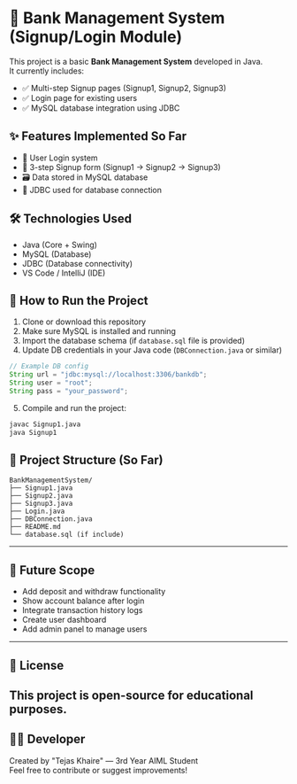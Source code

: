 # 🏦 Bank Management System (Signup/Login Module)

This project is a basic **Bank Management System** developed in Java.  
It currently includes:

- ✅ Multi-step Signup pages (Signup1, Signup2, Signup3)
- ✅ Login page for existing users
- ✅ MySQL database integration using JDBC

## ✨ Features Implemented So Far

- 🔐 User Login system
- 📝 3-step Signup form (Signup1 → Signup2 → Signup3)
- 🗃️ Data stored in MySQL database
- 📶 JDBC used for database connection


## 🛠️ Technologies Used

- Java (Core + Swing)
- MySQL (Database)
- JDBC (Database connectivity)
- VS Code / IntelliJ (IDE)


## 🚀 How to Run the Project

1. Clone or download this repository  
2. Make sure MySQL is installed and running  
3. Import the database schema (if `database.sql` file is provided)  
4. Update DB credentials in your Java code (`DBConnection.java` or similar)

```java
// Example DB config
String url = "jdbc:mysql://localhost:3306/bankdb";
String user = "root";
String pass = "your_password";
```

5. Compile and run the project:
```bash
javac Signup1.java
java Signup1
```


## 🧱 Project Structure (So Far)

```
BankManagementSystem/
├── Signup1.java
├── Signup2.java
├── Signup3.java
├── Login.java
├── DBConnection.java
├── README.md
└── database.sql (if include)
```

---

## 🚧 Future Scope

- Add deposit and withdraw functionality
- Show account balance after login
- Integrate transaction history logs
- Create user dashboard
- Add admin panel to manage users

---
## 📜 License

This project is open-source for educational purposes.
---

## 🙋‍♂️ Developer

Created by "Tejas Khaire" — 3rd Year AIML Student  
Feel free to contribute or suggest improvements!
